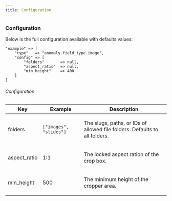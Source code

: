 ```yaml
---
title: Configuration
---
```


### Configuration

Below is the full configuration available with defaults values:

    "example" => [
        "type"   => "anomaly.field_type.image",
        "config" => [
            "folders"       => null,
            "aspect_ratio"  => null,
            "min_height"    => 400
        ]
    ]

###### Configuration

<table class="table table-bordered table-striped">

<thead>

<tr>

<th>Key</th>

<th>Example</th>

<th>Description</th>

</tr>

</thead>

<tbody>

<tr>

<td>

folders

</td>

<td>

`["images", "slides"]`

</td>

<td>

The slugs, paths, or IDs of allowed file folders. Defaults to all folders.

</td>

</tr>

<tr>

<td>

aspect_ratio

</td>

<td>

1:1

</td>

<td>

The locked aspect ration of the crop box.

</td>

</tr>

<tr>

<td>

min_height

</td>

<td>

500

</td>

<td>

The minimum height of the cropper area.

</td>

</tr>

</tbody>

</table>

